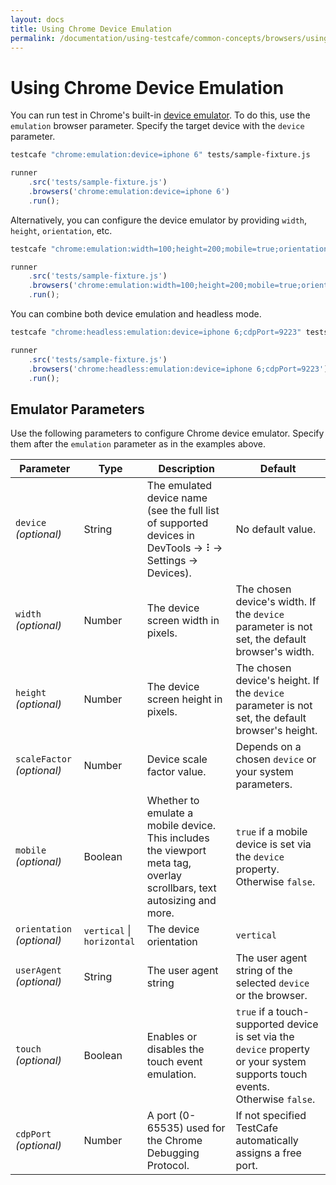 ```yaml
---
layout: docs
title: Using Chrome Device Emulation
permalink: /documentation/using-testcafe/common-concepts/browsers/using-chrome-device-emulation.html
---
```

# Using Chrome Device Emulation

You can run test in Chrome's built-in [device emulator](https://developers.google.com/web/tools/chrome-devtools/device-mode/). To do this, use the `emulation` browser parameter. Specify the target device with the `device` parameter.

```sh
testcafe "chrome:emulation:device=iphone 6" tests/sample-fixture.js
```

```js
runner
    .src('tests/sample-fixture.js')
    .browsers('chrome:emulation:device=iphone 6')
    .run();
```

Alternatively, you can configure the device emulator by providing `width`, `height`, `orientation`, etc.

```sh
testcafe "chrome:emulation:width=100;height=200;mobile=true;orientation=vertical;touch=true" tests/sample-fixture.js
```

```js
runner
    .src('tests/sample-fixture.js')
    .browsers('chrome:emulation:width=100;height=200;mobile=true;orientation=vertical;touch=true')
    .run();
```

You can combine both device emulation and headless mode.

```sh
testcafe "chrome:headless:emulation:device=iphone 6;cdpPort=9223" tests/sample-fixture.js
```

```js
runner
    .src('tests/sample-fixture.js')
    .browsers('chrome:headless:emulation:device=iphone 6;cdpPort=9223')
    .run();
```

## Emulator Parameters

Use the following parameters to configure Chrome device emulator. Specify them after the `emulation` parameter as in the examples above.

Parameter                      | Type   | Description             | Default
------------------------------ | ------ | ----------------------- | -------
`device` *(optional)*       | String  | The emulated device name (see the full list of supported devices in DevTools -> ⠇-> Settings -> Devices). | No default value.
`width` *(optional)*        | Number  | The device screen width in pixels. | The chosen device's width. If the `device` parameter is not set, the default browser's width.
`height` *(optional)*       | Number  | The device screen height in pixels. | The chosen device's height. If the `device` parameter is not set, the default browser's height.
`scaleFactor` *(optional)*  | Number  | Device scale factor value. | Depends on a chosen `device` or your system parameters.
`mobile` *(optional)*       | Boolean | Whether to emulate a mobile device. This includes the viewport meta tag, overlay scrollbars, text autosizing and more. | `true` if a mobile device is set via the `device` property. Otherwise `false`.
`orientation` *(optional)*  | `vertical` &#124; `horizontal` | The device orientation | `vertical`
`userAgent` *(optional)*    | String  | The user agent string | The user agent string of the selected `device` or the browser.
`touch` *(optional)*        | Boolean | Enables or disables the touch event emulation. | `true` if a touch-supported device is set via the `device` property or your system supports touch events. Otherwise `false`.
`cdpPort` *(optional)*      | Number  | A port (0-65535) used for the Chrome Debugging Protocol. | If not specified TestCafe automatically assigns a free port.
